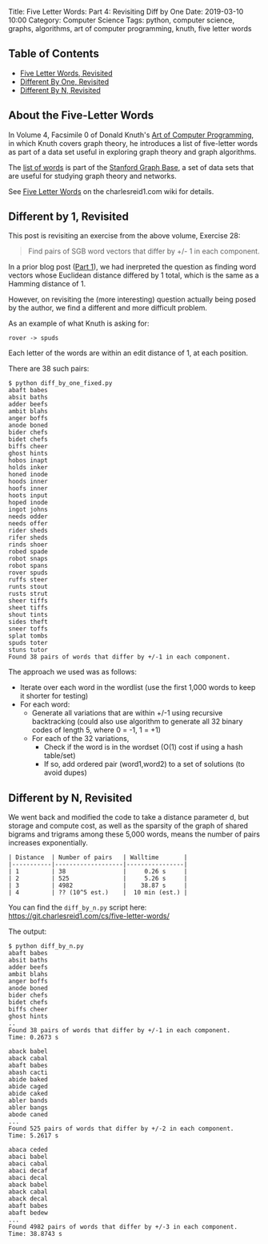 Title: Five Letter Words: Part 4: Revisiting Diff by One
Date: 2019-03-10 10:00
Category: Computer Science
Tags: python, computer science, graphs, algorithms, art of computer programming, knuth, five letter words

## Table of Contents

* [Five Letter Words, Revisited](#five4-about)
* [Different By One, Revisited](#five4-diff-by-one)
* [Different By N, Revisited](#five4-diff-by-n)

<a name="five4-about"></a>
## About the Five-Letter Words

In Volume 4, Facsimile 0 of Donald Knuth's <u>Art of Computer Programming</u>, 
in which Knuth covers graph theory, he introduces a list of five-letter words
as part of a data set useful in exploring graph theory and graph algorithms.

The [list of words](https://github.com/charlesreid1/five-letter-words/blob/master/sgb-words.txt) 
is part of the [Stanford Graph Base](http://www3.cs.stonybrook.edu/~algorith/implement/graphbase/implement.shtml), 
a set of data sets that are useful for studying graph theory and networks.

See [Five Letter Words](https://charlesreid1.com/wiki/Five_Letter_Words)
on the charlesreid1.com wiki for details.


<a name="five4-diff-by-one"></a>
## Different by 1, Revisited

This post is revisiting an exercise from the above volume,
Exercise 28:

> Find pairs of SGB word vectors that differ by
> +/- 1 in each component.

In a prior blog post ([Part 1](#)),
we had inerpreted the question as finding
word vectors whose Euclidean distance differed
by 1 total, which is the same as a Hamming
distance of 1.

However, on revisiting the (more interesting)
question actually being posed by the author,
we find a different and more difficult problem.

As an example of what Knuth is asking for:

```
rover -> spuds
```

Each letter of the words are within an edit
distance of 1, at each position.

There are 38 such pairs:

```
$ python diff_by_one_fixed.py
abaft babes
absit baths
adder beefs
ambit blahs
anger boffs
anode boned
bider chefs
bidet chefs
biffs cheer
ghost hints
hobos inapt
holds inker
honed inode
hoods inner
hoofs inner
hoots input
hoped inode
ingot johns
needs odder
needs offer
rider sheds
rifer sheds
rinds shoer
robed spade
robot snaps
robot spans
rover spuds
ruffs steer
runts stout
rusts strut
sheer tiffs
sheet tiffs
shout tints
sides theft
sneer toffs
splat tombs
spuds toter
stuns tutor
Found 38 pairs of words that differ by +/-1 in each component.
```

The approach we used was as follows:

- Iterate over each word in the wordlist
  (use the first 1,000 words to keep it
  shorter for testing)
- For each word:
  - Generate all variations that are within +/-1 
    using recursive backtracking (could also use
    algorithm to generate all 32 binary codes of 
    length 5, where 0 = -1, 1 = +1)
  - For each of the 32 variations,
    - Check if the word is in the wordset
      (O(1) cost if using a hash table/set)
    - If so, add ordered pair (word1,word2)
      to a set of solutions (to avoid dupes)

<a name="five4-diff-by-n"></a>
## Different by N, Revisited

We went back and modified the code to take a
distance parameter d, but storage and compute
cost, as well as the sparsity of the graph of
shared bigrams and trigrams among these 5,000
words, means the number of pairs increases 
exponentially.

```text
| Distance  | Number of pairs   | Walltime       |
|-----------|-------------------|----------------|
| 1         | 38                |     0.26 s     |
| 2         | 525               |     5.26 s     |
| 3         | 4982              |    38.87 s     |
| 4         | ?? (10^5 est.)    |  10 min (est.) |
```

You can find the `diff_by_n.py` script here:
<https://git.charlesreid1.com/cs/five-letter-words/>

The output:

```text
$ python diff_by_n.py
abaft babes
absit baths
adder beefs
ambit blahs
anger boffs
anode boned
bider chefs
bidet chefs
biffs cheer
ghost hints
..
Found 38 pairs of words that differ by +/-1 in each component.
Time: 0.2673 s

aback babel
aback cabal
abaft babes
abash cacti
abide baked
abide caged
abide caked
abler bands
abler bangs
abode caned
...
Found 525 pairs of words that differ by +/-2 in each component.
Time: 5.2617 s

abaca ceded
abaci babel
abaci cabal
abaci decaf
abaci decal
aback babel
aback cabal
aback decal
abaft babes
abaft bedew
...
Found 4982 pairs of words that differ by +/-3 in each component.
Time: 38.8743 s
```


